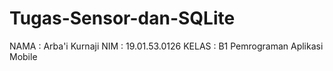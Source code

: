 # Tugas-Sensor-dan-SQLite

NAMA  : Arba'i Kurnaji
NIM   : 19.01.53.0126
KELAS : B1 Pemrograman Aplikasi Mobile
